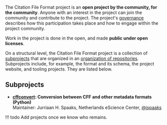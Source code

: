 The Citation File Format project is an **open project by the community, for the community**.
Anyone with an interest in the project can join the community and contribute to the project.
The project's [governance](../governance) describes how this participation takes place and how to engage within the project community.

Work in the project is done in the open, and made **public under open licenses**.

On a structural level, the Citation File Format project is a collection of [subprojects](#subprojects) that are organized in an [organization of repositories](https://github.com/citation-file-format).
Subprojects include, for example, the format and its schema, the project website, and tooling projects.
They are listed below.

## Subprojects

- **[cffconvert](): Conversion between CFF and other metadata formats (Python)**  
  Maintainer: Jurriaan H. Spaaks, Netherlands eScience Center, [@jspaaks]()

!!! todo
    Add projects once we know who remains.